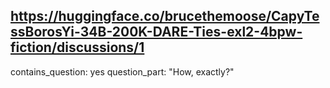 ## https://huggingface.co/brucethemoose/CapyTessBorosYi-34B-200K-DARE-Ties-exl2-4bpw-fiction/discussions/1

contains_question: yes
question_part: "How, exactly?"